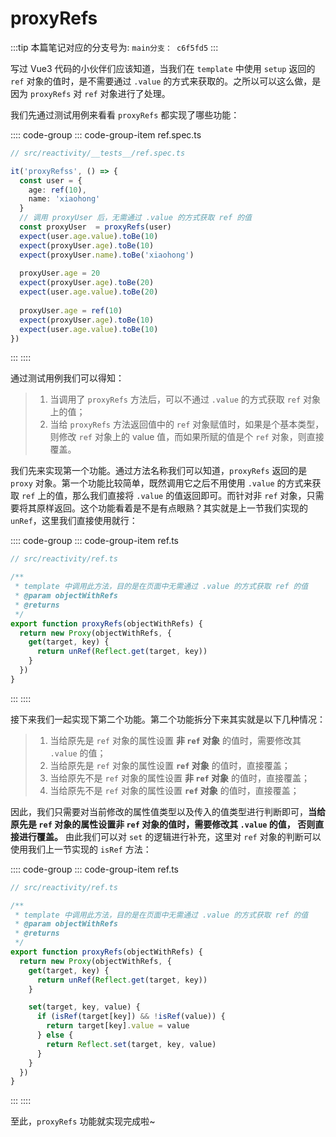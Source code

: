 <!--
 * @Author: luhaifeng666 youzui@hotmail.com
 * @Date: 2022-07-03 10:27:06
 * @LastEditors: luhaifeng666
 * @LastEditTime: 2022-07-03 10:59:00
 * @Description: 
-->
# proxyRefs

:::tip
本篇笔记对应的分支号为: `main分支： c6f5fd5`
:::

写过 Vue3 代码的小伙伴们应该知道，当我们在 `template` 中使用 `setup` 返回的 `ref` 对象的值时，是不需要通过 `.value` 的方式来获取的。之所以可以这么做，是因为 `proxyRefs` 对 `ref` 对象进行了处理。

我们先通过测试用例来看看 `proxyRefs` 都实现了哪些功能：

:::: code-group
::: code-group-item ref.spec.ts

```ts
// src/reactivity/__tests__/ref.spec.ts

it('proxyRefss', () => {
  const user = {
    age: ref(10),
    name: 'xiaohong'
  }
  // 调用 proxyUser 后，无需通过 .value 的方式获取 ref 的值
  const proxyUser  = proxyRefs(user)
  expect(user.age.value).toBe(10)
  expect(proxyUser.age).toBe(10)
  expect(proxyUser.name).toBe('xiaohong')
  
  proxyUser.age = 20
  expect(proxyUser.age).toBe(20)
  expect(user.age.value).toBe(20)
  
  proxyUser.age = ref(10)
  expect(proxyUser.age).toBe(10)
  expect(user.age.value).toBe(10) 
})
```

:::
::::

通过测试用例我们可以得知：

> 1. 当调用了 `proxyRefs` 方法后，可以不通过 `.value` 的方式获取 `ref` 对象上的值；
> 2. 当给 `proxyRefs` 方法返回值中的 `ref` 对象赋值时，如果是个基本类型， 则修改 `ref` 对象上的 value 值，而如果所赋的值是个 `ref` 对象，则直接覆盖。

我们先来实现第一个功能。通过方法名称我们可以知道，`proxyRefs` 返回的是 `proxy` 对象。第一个功能比较简单，既然调用它之后不用使用 `.value` 的方式来获取 `ref` 上的值，那么我们直接将 `.value` 的值返回即可。而针对非 `ref` 对象，只需要将其原样返回。这个功能看着是不是有点眼熟？其实就是上一节我们实现的 `unRef`，这里我们直接使用就行：

:::: code-group
::: code-group-item ref.ts

```ts
// src/reactivity/ref.ts

/**
 * template 中调用此方法，目的是在页面中无需通过 .value 的方式获取 ref 的值
 * @param objectWithRefs 
 * @returns 
 */
export function proxyRefs(objectWithRefs) {
  return new Proxy(objectWithRefs, {
    get(target, key) {
      return unRef(Reflect.get(target, key))
    }
  })
}
```

:::
::::

接下来我们一起实现下第二个功能。第二个功能拆分下来其实就是以下几种情况：

> 1. 当给原先是 `ref` 对象的属性设置 **非 `ref` 对象** 的值时，需要修改其 `.value` 的值；
> 2. 当给原先是 `ref` 对象的属性设置 **`ref` 对象** 的值时，直接覆盖；
> 3. 当给原先不是 `ref` 对象的属性设置 **非 `ref` 对象** 的值时，直接覆盖；
> 4. 当给原先不是 `ref` 对象的属性设置 **`ref` 对象** 的值时，直接覆盖；

因此，我们只需要对当前修改的属性值类型以及传入的值类型进行判断即可，**当给原先是 `ref` 对象的属性设置非 `ref` 对象的值时，需要修改其 `.value` 的值， 否则直接进行覆盖。** 由此我们可以对 `set` 的逻辑进行补充，这里对 `ref` 对象的判断可以使用我们上一节实现的 `isRef` 方法：

:::: code-group
::: code-group-item ref.ts

```ts
// src/reactivity/ref.ts

/**
 * template 中调用此方法，目的是在页面中无需通过 .value 的方式获取 ref 的值
 * @param objectWithRefs 
 * @returns 
 */
export function proxyRefs(objectWithRefs) {
  return new Proxy(objectWithRefs, {
    get(target, key) {
      return unRef(Reflect.get(target, key))
    }

    set(target, key, value) {
      if (isRef(target[key]) && !isRef(value)) {
        return target[key].value = value
      } else {
        return Reflect.set(target, key, value)
      }
    }
  })
}
```

:::
::::

至此，`proxyRefs` 功能就实现完成啦~
